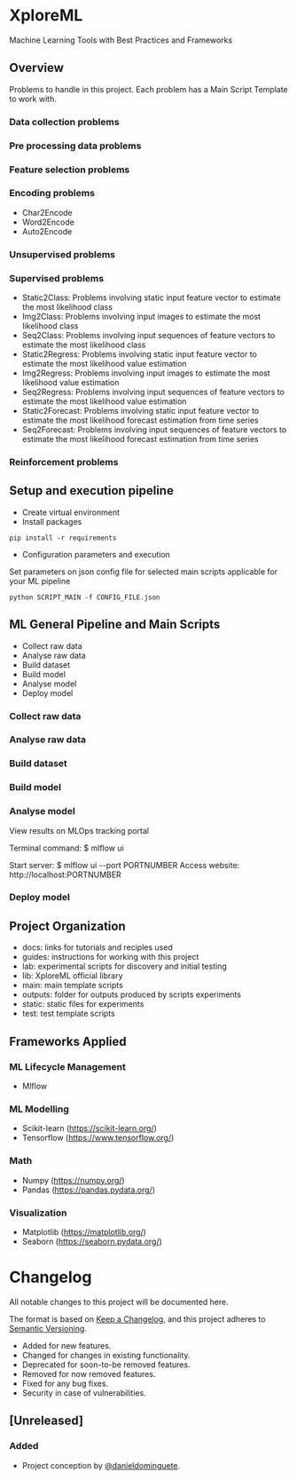 # XploreML
Machine Learning Tools with Best Practices and Frameworks

## Overview 

Problems to handle in this project. Each problem has a Main Script Template to work with.

### Data collection problems

### Pre processing data problems

### Feature selection problems

### Encoding problems

- Char2Encode
- Word2Encode
- Auto2Encode

### Unsupervised problems

### Supervised problems

- Static2Class: Problems involving static input feature vector to estimate the most likelihood class 
- Img2Class: Problems involving input images to estimate the most likelihood class
- Seq2Class: Problems involving input sequences of feature vectors to estimate the most likelihood class 
- Static2Regress: Problems involving static input feature vector to estimate the most likelihood value estimation 
- Img2Regress: Problems involving input images to estimate the most likelihood value estimation
- Seq2Regress: Problems involving input sequences of feature vectors to estimate the most likelihood value estimation 
- Static2Forecast: Problems involving static input feature vector to estimate the most likelihood forecast estimation from time series
- Seq2Forecast: Problems involving input sequences of feature vectors to estimate the most likelihood forecast estimation from time series

### Reinforcement problems


## Setup and execution pipeline

- Create virtual environment
- Install packages

```pip install -r requirements```

- Configuration parameters and execution

Set parameters on json config file for selected main scripts applicable for your ML pipeline 

```python SCRIPT_MAIN -f CONFIG_FILE.json```

## ML General Pipeline and Main Scripts

- Collect raw data
- Analyse raw data
- Build dataset
- Build model
- Analyse model
- Deploy model

### Collect raw data  

### Analyse raw data

### Build dataset

### Build model

### Analyse model

View results on MLOps tracking portal

Terminal command: $ mlflow ui

Start server: $ mlflow ui --port PORTNUMBER
Access website: http://localhost:PORTNUMBER 

### Deploy model


## Project Organization

- docs: links for tutorials and reciples used 
- guides: instructions for working with this project 
- lab: experimental scripts for discovery and initial testing
- lib: XploreML official library
- main: main template scripts
- outputs: folder for outputs produced by scripts experiments 
- static: static files for experiments 
- test: test template scripts   

## Frameworks Applied

### ML Lifecycle Management

- Mlflow

### ML Modelling

- Scikit-learn (https://scikit-learn.org/)
- Tensorflow (https://www.tensorflow.org/) 

### Math 

- Numpy (https://numpy.org/)
- Pandas (https://pandas.pydata.org/)

### Visualization

- Matplotlib (https://matplotlib.org/)
- Seaborn (https://seaborn.pydata.org/)

# Changelog
All notable changes to this project will be documented here.

The format is based on [Keep a Changelog](https://keepachangelog.com/en/1.0.0/),
and this project adheres to [Semantic Versioning](https://semver.org/spec/v2.0.0.html).

- Added for new features.
- Changed for changes in existing functionality.
- Deprecated for soon-to-be removed features.
- Removed for now removed features.
- Fixed for any bug fixes.
- Security in case of vulnerabilities.

## [Unreleased]

### Added
- Project conception by [@danieldominguete](https://github.com/danieldominguete).

